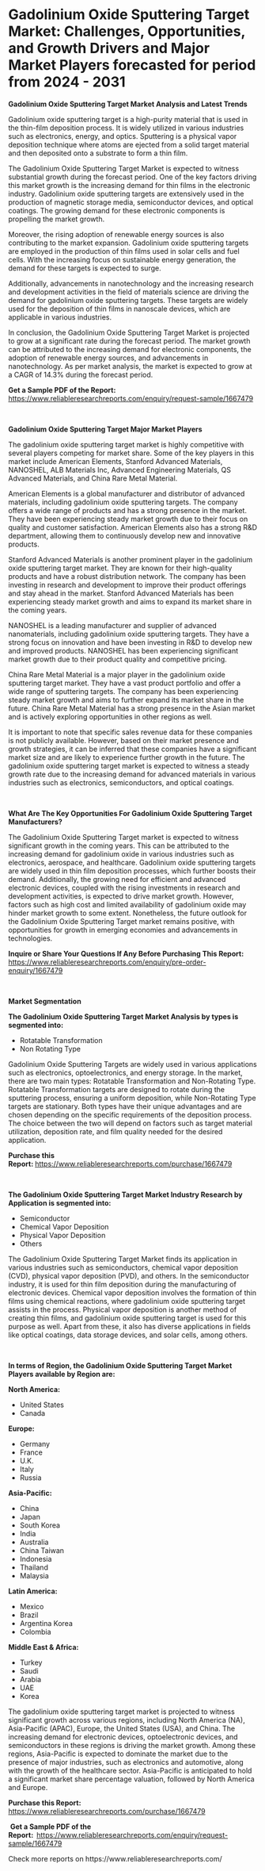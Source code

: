 <p><h1>Gadolinium Oxide Sputtering Target Market: Challenges, Opportunities, and Growth Drivers and Major Market Players forecasted for period from 2024 - 2031</h1></p><p><strong>Gadolinium Oxide Sputtering Target Market Analysis and Latest Trends</strong></p>
<p><p>Gadolinium oxide sputtering target is a high-purity material that is used in the thin-film deposition process. It is widely utilized in various industries such as electronics, energy, and optics. Sputtering is a physical vapor deposition technique where atoms are ejected from a solid target material and then deposited onto a substrate to form a thin film.</p><p>The Gadolinium Oxide Sputtering Target Market is expected to witness substantial growth during the forecast period. One of the key factors driving this market growth is the increasing demand for thin films in the electronic industry. Gadolinium oxide sputtering targets are extensively used in the production of magnetic storage media, semiconductor devices, and optical coatings. The growing demand for these electronic components is propelling the market growth.</p><p>Moreover, the rising adoption of renewable energy sources is also contributing to the market expansion. Gadolinium oxide sputtering targets are employed in the production of thin films used in solar cells and fuel cells. With the increasing focus on sustainable energy generation, the demand for these targets is expected to surge.</p><p>Additionally, advancements in nanotechnology and the increasing research and development activities in the field of materials science are driving the demand for gadolinium oxide sputtering targets. These targets are widely used for the deposition of thin films in nanoscale devices, which are applicable in various industries.</p><p>In conclusion, the Gadolinium Oxide Sputtering Target Market is projected to grow at a significant rate during the forecast period. The market growth can be attributed to the increasing demand for electronic components, the adoption of renewable energy sources, and advancements in nanotechnology. As per market analysis, the market is expected to grow at a CAGR of 14.3% during the forecast period.</p></p>
<p><strong>Get a Sample PDF of the Report:&nbsp;</strong> <a href="https://www.reliableresearchreports.com/enquiry/request-sample/1667479">https://www.reliableresearchreports.com/enquiry/request-sample/1667479</a></p>
<p>&nbsp;</p>
<p><strong>Gadolinium Oxide Sputtering Target Major Market Players</strong></p>
<p><p>The gadolinium oxide sputtering target market is highly competitive with several players competing for market share. Some of the key players in this market include American Elements, Stanford Advanced Materials, NANOSHEL, ALB Materials Inc, Advanced Engineering Materials, QS Advanced Materials, and China Rare Metal Material. </p><p>American Elements is a global manufacturer and distributor of advanced materials, including gadolinium oxide sputtering targets. The company offers a wide range of products and has a strong presence in the market. They have been experiencing steady market growth due to their focus on quality and customer satisfaction. American Elements also has a strong R&D department, allowing them to continuously develop new and innovative products.</p><p>Stanford Advanced Materials is another prominent player in the gadolinium oxide sputtering target market. They are known for their high-quality products and have a robust distribution network. The company has been investing in research and development to improve their product offerings and stay ahead in the market. Stanford Advanced Materials has been experiencing steady market growth and aims to expand its market share in the coming years.</p><p>NANOSHEL is a leading manufacturer and supplier of advanced nanomaterials, including gadolinium oxide sputtering targets. They have a strong focus on innovation and have been investing in R&D to develop new and improved products. NANOSHEL has been experiencing significant market growth due to their product quality and competitive pricing.</p><p>China Rare Metal Material is a major player in the gadolinium oxide sputtering target market. They have a vast product portfolio and offer a wide range of sputtering targets. The company has been experiencing steady market growth and aims to further expand its market share in the future. China Rare Metal Material has a strong presence in the Asian market and is actively exploring opportunities in other regions as well.</p><p>It is important to note that specific sales revenue data for these companies is not publicly available. However, based on their market presence and growth strategies, it can be inferred that these companies have a significant market size and are likely to experience further growth in the future. The gadolinium oxide sputtering target market is expected to witness a steady growth rate due to the increasing demand for advanced materials in various industries such as electronics, semiconductors, and optical coatings.</p></p>
<p>&nbsp;</p>
<p><strong>What Are The Key Opportunities For Gadolinium Oxide Sputtering Target Manufacturers?</strong></p>
<p><p>The Gadolinium Oxide Sputtering Target market is expected to witness significant growth in the coming years. This can be attributed to the increasing demand for gadolinium oxide in various industries such as electronics, aerospace, and healthcare. Gadolinium oxide sputtering targets are widely used in thin film deposition processes, which further boosts their demand. Additionally, the growing need for efficient and advanced electronic devices, coupled with the rising investments in research and development activities, is expected to drive market growth. However, factors such as high cost and limited availability of gadolinium oxide may hinder market growth to some extent. Nonetheless, the future outlook for the Gadolinium Oxide Sputtering Target market remains positive, with opportunities for growth in emerging economies and advancements in technologies.</p></p>
<p><strong>Inquire or Share Your Questions If Any Before Purchasing This Report:</strong> <a href="https://www.reliableresearchreports.com/enquiry/pre-order-enquiry/1667479">https://www.reliableresearchreports.com/enquiry/pre-order-enquiry/1667479</a></p>
<p>&nbsp;</p>
<p><strong>Market Segmentation</strong></p>
<p><strong>The Gadolinium Oxide Sputtering Target Market Analysis by types is segmented into:</strong></p>
<p><ul><li>Rotatable Transformation</li><li>Non Rotating Type</li></ul></p>
<p><p>Gadolinium Oxide Sputtering Targets are widely used in various applications such as electronics, optoelectronics, and energy storage. In the market, there are two main types: Rotatable Transformation and Non-Rotating Type. Rotatable Transformation targets are designed to rotate during the sputtering process, ensuring a uniform deposition, while Non-Rotating Type targets are stationary. Both types have their unique advantages and are chosen depending on the specific requirements of the deposition process. The choice between the two will depend on factors such as target material utilization, deposition rate, and film quality needed for the desired application.</p></p>
<p><strong>Purchase this Report:&nbsp;</strong><a href="https://www.reliableresearchreports.com/purchase/1667479">https://www.reliableresearchreports.com/purchase/1667479</a></p>
<p>&nbsp;</p>
<p><strong>The Gadolinium Oxide Sputtering Target Market Industry Research by Application is segmented into:</strong></p>
<p><ul><li>Semiconductor</li><li>Chemical Vapor Deposition</li><li>Physical Vapor Deposition</li><li>Others</li></ul></p>
<p><p>The Gadolinium Oxide Sputtering Target Market finds its application in various industries such as semiconductors, chemical vapor deposition (CVD), physical vapor deposition (PVD), and others. In the semiconductor industry, it is used for thin film deposition during the manufacturing of electronic devices. Chemical vapor deposition involves the formation of thin films using chemical reactions, where gadolinium oxide sputtering target assists in the process. Physical vapor deposition is another method of creating thin films, and gadolinium oxide sputtering target is used for this purpose as well. Apart from these, it also has diverse applications in fields like optical coatings, data storage devices, and solar cells, among others.</p></p>
<p>&nbsp;</p>
<p><strong>In terms of Region, the Gadolinium Oxide Sputtering Target Market Players available by Region are:</strong></p>
<p>
    <p> <strong> North America: </strong>
        <ul>
            <li>United States</li>
            <li>Canada</li>
        </ul>
        </p> 
    <p> <strong> Europe: </strong>
        <ul>
            <li>Germany</li>
            <li>France</li>
            <li>U.K.</li>
            <li>Italy</li>
            <li>Russia</li>
        </ul>
        </p> 
    <p> <strong> Asia-Pacific: </strong>
        <ul>
            <li>China</li>
            <li>Japan</li>
            <li>South Korea</li>
            <li>India</li>
            <li>Australia</li>
            <li>China Taiwan</li>
            <li>Indonesia</li>
            <li>Thailand</li>
            <li>Malaysia</li>
        </ul>
        </p> 
    <p> <strong> Latin America: </strong>
        <ul>
            <li>Mexico</li>
            <li>Brazil</li>
            <li>Argentina Korea</li>
            <li>Colombia</li>
        </ul>
        </p> 
    <p> <strong> Middle East & Africa: </strong>
        <ul>
            <li>Turkey</li>
            <li>Saudi</li>
            <li>Arabia</li>
            <li>UAE</li>
            <li>Korea</li>
        </ul>
    </p>
    </p>
<p><p>The gadolinium oxide sputtering target market is projected to witness significant growth across various regions, including North America (NA), Asia-Pacific (APAC), Europe, the United States (USA), and China. The increasing demand for electronic devices, optoelectronic devices, and semiconductors in these regions is driving the market growth. Among these regions, Asia-Pacific is expected to dominate the market due to the presence of major industries, such as electronics and automotive, along with the growth of the healthcare sector. Asia-Pacific is anticipated to hold a significant market share percentage valuation, followed by North America and Europe.</p></p>
<p><strong>Purchase this Report: </strong><a href="https://www.reliableresearchreports.com/purchase/1667479">https://www.reliableresearchreports.com/purchase/1667479</a></p>
<p>&nbsp;<strong>Get a Sample PDF of the Report:&nbsp;&nbsp;</strong><a href="https://www.reliableresearchreports.com/enquiry/request-sample/1667479">https://www.reliableresearchreports.com/enquiry/request-sample/1667479</a></p>
<p><strong></strong></p>
<p>Check more reports on https://www.reliableresearchreports.com/</p>
